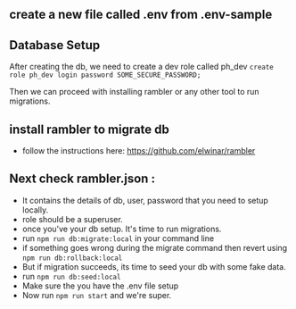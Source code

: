 ## create a new file called .env from .env-sample

## Database Setup

After creating the db, we need to create a dev role called ph_dev
`create role ph_dev login password SOME_SECURE_PASSWORD;` 

Then we can proceed with installing rambler or any other tool to run migrations.

## install rambler to migrate db

- follow the instructions here: https://github.com/elwinar/rambler

## Next check rambler.json :

- It contains the details of db, user, password that you need to setup locally.
- role should be a superuser.
- once you've your db setup. It's time to run migrations.
- run `npm run db:migrate:local` in your command line
- if something goes wrong during the migrate command then revert using `npm run db:rollback:local`
- But if migration succeeds, its time to seed your db with some fake data.
- run `npm run db:seed:local`
- Make sure the you have the .env file setup
- Now run `npm run start` and we're super.

